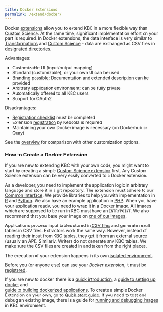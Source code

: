 ```yaml
---
title: Docker Extensions
permalink: /extend/docker/
---
```


Docker [extensions](/extend/) allow you to extend KBC in a more flexible way than [Custom Science](/extend/custom-science/). At the same 
time, significant implementation effort on your part is required. In Docker extensions, the data interface is 
very similar to [Transformations](https://help.keboola.com/transformations/) 
and [Custom Science](/extend/custom-science/) - data are exchanged as 
CSV files in [designated directories](/extend/common-interface/).


Advantages:

* Customizable UI (input/output mapping) 
* Standard (customizable), or your own UI can be used
* Branding possible; Documentation and extended description can be provided
* Arbitrary application environment; can be fully private
* Automatically offered to all KBC users
* Support for OAuth2

Disadvantages:

* [Registration checklist](/extend/registration/checklist/) must be completed
* Extension [registration](/extend/registration/) by Keboola is required
* Maintaining your own Docker image is necessary (on Dockerhub or Quay)

See the [overview](/extend/) for comparison with other customization options.


### How to Create a Docker Extension
If you are new to extending KBC with your own code, you might want to start by creating a 
simple [Custom Science extension](/extend/custom-science/) first. Any Custom Science extension can be very easily 
converted to a Docker extension. 

As a developer, you need to implement the application logic in arbitrary language and store it in a git repository. 
The extension must adhere to our [Common Interface](/extend/common-interface/).
We provide libraries to help you with implementation in
 [R](https://github.com/keboola/r-docker-application) and [Python](https://github.com/keboola/python-docker-application). 
 We also have an example application in [PHP](https://github.com/keboola/docker-demo-app). When you have your
 application ready, you need to wrap it in a Docker image.  All images which are supposed to be run in KBC
  must have an `ENTRYPOINT`. 
We also recommend that you base your image on [one of our images](/extend/docker/images/).

Applications process input tables stored in [CSV files](/extend/common-interface/folders/) and generate result tables in CSV files. 
Extractors work the same way. However, instead of reading their input from KBC tables, they get it from an external source (usually an API). 
Similarly, Writers do not generate any KBC tables.
We make sure the CSV files are created in and taken from the right places. 

The execution of your extension happens in its own [isolated environment](/architecture/docker-bundle/).

Before you (or anyone else) can use your *Docker extension*, it must be [registered](/extend/registration/). 

If you are new to docker, there is a [quick introduction](/extend/docker/tutorial/),
a [guide to setting up docker](/extend/docker/tutorial/setup/) and  
 [guide to building dockerized applications](/extend/docker/tutorial/howto/). 
To create a simple Docker Extension on your own, go to [Quick start guide](/extend/docker/quick-start/).
If you need to test and debug an existing image, there is a guide 
for [running and debugging images](/extend/docker/running/) in KBC environment.
